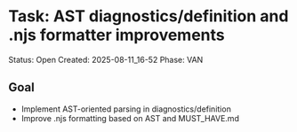 # Task: AST diagnostics/definition and .njs formatter improvements

Status: Open
Created: 2025-08-11_16-52
Phase: VAN

## Goal
- Implement AST-oriented parsing in diagnostics/definition
- Improve .njs formatting based on AST and MUST_HAVE.md
